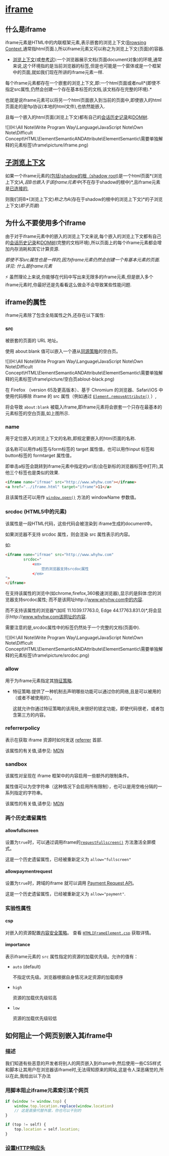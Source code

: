 # [iframe](https://developer.mozilla.org/zh-CN/docs/Web/HTML/Element/iframe#%E5%AE%9A%E4%BD%8D%E5%92%8C%E7%BC%A9%E6%94%BE)

## 什么是iframe

iframe元素是HTML中的内联框架元素,表示嵌套的浏览上下文([Browsing Context](https://developer.mozilla.org/zh-TW/docs/Glossary/Browsing_context),通常指html页面.),所以iframe元素又可以称之为浏览上下文(页面)的容器.

- [浏览上下文](https://www.w3.org/html/ig/zh/wiki/HTML5/browsers)(或[参考这](https://developer.mozilla.org/zh-TW/docs/Glossary/Browsing_context)):一个浏览器展示文档(页面document对象)的环境,通常来说,这个环境指的是当前浏览器的标签,但是也可能是一个窗体或是一个框架中的页面,就如我们现在所讲的iframe元素一样.

每个iframe元素都存在一个嵌套的浏览上下文,即:一个html页面或者null*(即使不指定src属性,仍然会创建一个存在基本标签的文档,该文档存在完整的环境).*

也就是说iframe元素可以将另一个html页面嵌入到当前的页面中,即使嵌入的html页面走的是ftp协议(本地的html文件),也依然能嵌入.

且每一个嵌入的html页面(浏览上下文)都有自己的[会话历史记录](https://developer.mozilla.org/zh-CN/docs/Web/API/History)和[DOM树](https://developer.mozilla.org/en-US/docs/Web/API/Document_object_model/Using_the_W3C_DOM_Level_1_Core).

![](H:\All Note\Write Program Way\Language\JavaScript Note\Own Note\Difficult Concept\HTML\ElementSemanticANDAttribute\ElementSemantic\需要单独解释的元素标签\iframe\picture/iframe.png)

## **[子浏览上下文](https://whatwg-cn.github.io/html/multipage/browsers.html#%E5%B5%8C%E5%A5%97%E6%B5%8F%E8%A7%88%E4%B8%8A%E4%B8%8B%E6%96%87)**

如果一个iframe元素的[(包括)shadow的根（shadow root)](https://dom.spec.whatwg.org/#concept-shadow-including-root)是一个html页面*(浏览上下文)*A,且B也嵌入于该iframe元素中*(不在存于shadow的根中)*,且iframe元素是[已连接的](https://dom.spec.whatwg.org/#connected),

则我们将B*(浏览上下文)*称之为A*(存在于shadow的根中的浏览上下文)*的子浏览上下文(*即子页面*)

## 为什么不要使用多个iframe

由于对于iframe元素中的嵌入的浏览上下文来说,每个嵌入的浏览上下文都有自己的[会话历史记录](https://developer.mozilla.org/zh-CN/docs/Web/API/History)和[DOM树](https://developer.mozilla.org/zh-CN/docs/Web/API/Document_Object_Model/Using_the_W3C_DOM_Level_1_Core)(完整的文档环境),所以页面上的每个iframe元素都会增加内存消耗和其它计算资源.

*即使不写src属性也是一样的,因为iframe元素仍然会创建一个有基本元素的页面.详见: 什么是iframe元素*

:zap: 虽然理论上来说,你能够在代码中写出来无限多的iframe元素,但是嵌入多个iframe元素时,你最好还是先看看这么做会不会导致某些性能问题.

## iframe的属性

iframe元素除了包含全局属性之外,还存在以下属性:

### src

被嵌套的页面的 URL 地址。

使用 about:blank 值可以嵌入一个遵从[同源策略](https://developer.mozilla.org/zh-CN/docs/Web/Security/Same-origin_policy)的空白页。

![](H:\All Note\Write Program Way\Language\JavaScript Note\Own Note\Difficult Concept\HTML\ElementSemanticANDAttribute\ElementSemantic\需要单独解释的元素标签\iframe\picture/空白页ablout-black.png)

在 Firefox （version 65及更高版本）、基于 Chromium 的浏览器、Safari/iOS 中使用代码移除 iframe 的 src 属性（例如通过 [`Element.removeAttribute()`](https://developer.mozilla.org/zh-CN/docs/Web/API/Element/removeAttribute) ）,

将会导致 `about:blank` 被载入iframe,即iframe元素将会嵌套一个只存在最基本的元素标签的空白页面,如上图所示.

### name

用于定位嵌入的浏览上下文的名称,即规定要嵌入的html页面的名称.

该名称可以用作a标签与form标签的 target 属性值，也可以用作input 标签和 button标签的 formtarget 属性值，

即单击a标签会跳转到iframe元素中指定的url去(会在新标的浏览器标签中打开),其他三个标签也是类似的效果.

```html
<iframe name="ifrmae" src="http://www.whyhw.com"></iframe>
<a href="../iframe.html" target="iframe">11</a>
```

且该属性还可以用作 [`window.open()`](https://developer.mozilla.org/zh-CN/docs/Web/API/Window/open) 方法的 windowName 参数值。

### srcdoc (HTML5中的元素)

该属性是一段HTML代码，这些代码会被渲染到 iframe生成的document中。

如果浏览器不支持 srcdoc 属性，则会渲染 src 属性表示的内容。

如:

```html
<iframe name="ifrmae" src="http://www.whyhw.com" 
        srcdoc="
        	<em>
            	您的浏览器支持srcdoc属性
        	</em>
">
</iframe>
```

在支持该属性的浏览中(如chrome,firefox,360极速浏览器),显示的是斜体:您的浏览器支持srcdoc属性; 而不是该网址http://www.whyhw.com中的内容.

而不支持该属性的浏览器*(如IE 11.1039.17763.0, Edge 44.17763.831.0)*,将会显示http://www.whyhw.com该网址的内容.

需要注意的是,srcdoc属性中的标签仍然处于一个完整的文档(页面中).

![](H:\All Note\Write Program Way\Language\JavaScript Note\Own Note\Difficult Concept\HTML\ElementSemanticANDAttribute\ElementSemantic\需要单独解释的元素标签\iframe\picture/srcdoc.png)



### allow

用于为iframe元素指定其[特征策略](https://developer.mozilla.org/zh-CN/docs/Web/HTTP/策略特征).

- 特征策略:提供了一种机制去声明哪些功能可以通过你的网络,且是可以被用的（或者不被使用的）。

  这就允许你通过特征策略的该用处,来很好的锁定功能，即使代码很老，或者包含第三方的内容。



### referrerpolicy

表示在获取 iframe 资源时如何发送 [referrer](https://developer.mozilla.org/en-US/docs/Web/API/Document/referrer) 首部.

该属性的有关值,请参见: [MDN](https://developer.mozilla.org/zh-CN/docs/Web/HTML/Element/iframe)

### sandbox

该属性对呈现在 iframe 框架中的内容启用一些额外的限制条件。

属性值可以为空字符串（这种情况下会启用所有限制），也可以是用空格分隔的一系列指定的字符串。

该属性的有关值,请参见: [MDN](https://developer.mozilla.org/zh-CN/docs/Web/HTML/Element/iframe)

### 两个历史遗留属性

#### allowfullscreen

设置为`true`时，可以通过调用iframe的[`requestFullscreen()`](https://developer.mozilla.org/zh-CN/docs/Web/API/Element/requestFullscreen) 方法激活全屏模式。

这是一个历史遗留属性，已经被重新定义为 `allow="fullscreen"`

#### allowpaymentrequest

设置为`true`时，跨域的iframe 就可以调用 [Payment Request API](https://developer.mozilla.org/en-US/docs/Web/API/Payment_Request_API)。

这是一个历史遗留属性，已经被重新定义为 `allow="payment"`.

### 实验性属性

#### csp

对嵌入的资源配置[内容安全策略](https://developer.mozilla.org/zh-CN/docs/Web/HTTP/CSP)。 查看 [`HTMLIFrameElement.csp`](https://developer.mozilla.org/zh-CN/docs/Web/API/HTMLIFrameElement/csp) 获取详情。

#### importance 

表示iframe元素的 `src` 属性指定的资源的加载优先级。允许的值有：

- `auto` (default)

  不指定优先级。浏览器根据自身情况决定资源的加载顺序

- `high`

  资源的加载优先级较高

- `low`

  资源的加载优先级较低

## 如何阻止一个网页别嵌入其iframe中

### 描述

我们知道有些恶意的开发者将别人的网页嵌入到iframe中,然后使用一些CSS样式和脚本让其用户在浏览器该iframe时,无法得知原来的网站,这是令人深恶痛觉的,所以在此,我给出以下办法

### 用脚本阻止iframe元素索引某个网页

```js
if (window != window.top) {
    window.top.location.replace(window.location)
    // 这是直接代替外窗，你也可以干别的
}
```

```js
if (top != self) {
    top.location = self.location;
}
```

### [设置HTTP响应头](https://developer.mozilla.org/zh-CN/docs/Web/HTTP/X-Frame-Options)	



